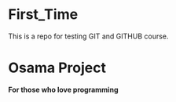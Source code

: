 # First_Time
This is a repo for testing GIT and GITHUB course.
# Osama Project
**For those who love programming**

